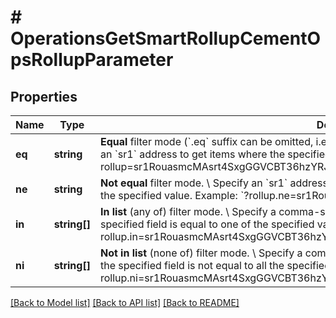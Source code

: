 # # OperationsGetSmartRollupCementOpsRollupParameter

## Properties

Name | Type | Description | Notes
------------ | ------------- | ------------- | -------------
**eq** | **string** | **Equal** filter mode (&#x60;.eq&#x60; suffix can be omitted, i.e. &#x60;?param&#x3D;...&#x60; is the same as &#x60;?param.eq&#x3D;...&#x60;). \\ Specify an &#x60;sr1&#x60; address to get items where the specified field is equal to the specified value.  Example: &#x60;?rollup&#x3D;sr1RouasmcMAsrt4SxgGGVCBT36hzYRJBUrB&#x60;. | [optional]
**ne** | **string** | **Not equal** filter mode. \\ Specify an &#x60;sr1&#x60; address to get items where the specified field is not equal to the specified value.  Example: &#x60;?rollup.ne&#x3D;sr1RouasmcMAsrt4SxgGGVCBT36hzYRJBUrB&#x60;. | [optional]
**in** | **string[]** | **In list** (any of) filter mode. \\ Specify a comma-separated list of &#x60;sr1&#x60; addresses to get items where the specified field is equal to one of the specified values.  Example: &#x60;?rollup.in&#x3D;sr1RouasmcMAsrt4SxgGGVCBT36hzYRJBUrB,sr1UsFZWCrnHH5zDfihZpSjYbc1iwLnAbEum&#x60;. | [optional]
**ni** | **string[]** | **Not in list** (none of) filter mode. \\ Specify a comma-separated list of &#x60;sr1&#x60; addresses to get items where the specified field is not equal to all the specified values.  Example: &#x60;?rollup.ni&#x3D;sr1RouasmcMAsrt4SxgGGVCBT36hzYRJBUrB,sr1UsFZWCrnHH5zDfihZpSjYbc1iwLnAbEum&#x60;. | [optional]

[[Back to Model list]](../../README.md#models) [[Back to API list]](../../README.md#endpoints) [[Back to README]](../../README.md)
